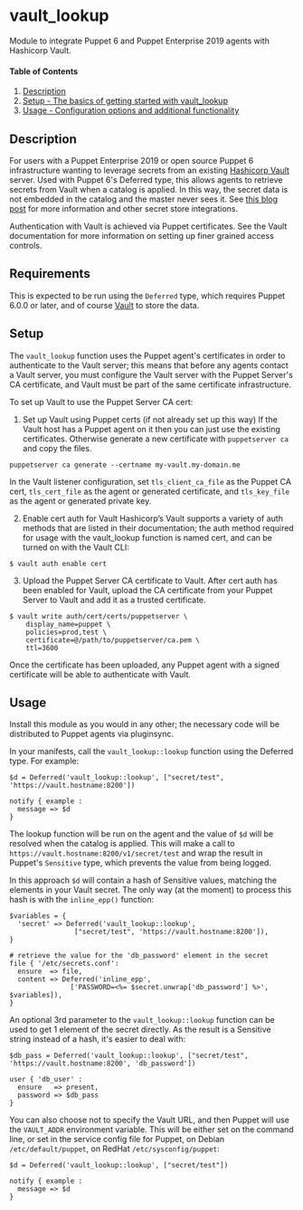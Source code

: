 
# vault_lookup

Module to integrate Puppet 6 and Puppet Enterprise 2019 agents with Hashicorp
Vault.

#### Table of Contents

1. [Description](#description)
2. [Setup - The basics of getting started with vault_lookup](#setup)
3. [Usage - Configuration options and additional functionality](#usage)

## Description

For users with a Puppet Enterprise 2019 or open source Puppet 6 infrastructure
wanting to leverage secrets from an existing [Hashicorp
Vault](https://www.vaultproject.io/) server. Used with Puppet 6's Deferred type,
this allows agents to retrieve secrets from Vault when a catalog is applied. In
this way, the secret data is not embedded in the catalog and the master never
sees it. See [this blog
post](https://puppet.com/blog/secret-agents-man-secrets-store-integrations-puppet-6)
for more information and other secret store integrations.

Authentication with Vault is achieved via Puppet certificates. See the
Vault documentation for more information on setting up finer grained access
controls.

## Requirements

This is expected to be run using the `Deferred` type, which requires Puppet
6.0.0 or later, and of course [Vault](https://www.vaultproject.io/) to store the
data.

## Setup

The `vault_lookup` function uses the Puppet agent's certificates in order to
authenticate to the Vault server; this means that before any agents contact a
Vault server, you must configure the Vault server with the Puppet Server's CA
certificate, and Vault must be part of the same certificate infrastructure.

To set up Vault to use the Puppet Server CA cert:

1. Set up Vault using Puppet certs (if not already set up this way)
  If the Vault host has a Puppet agent on it then you can just use the existing
  certificates. Otherwise generate a new certificate with `puppetserver ca` and
  copy the files.

```
puppetserver ca generate --certname my-vault.my-domain.me
```

  In the Vault listener configuration, set `tls_client_ca_file` as the Puppet CA
  cert, `tls_cert_file` as the agent or generated certificate, and
  `tls_key_file` as the agent or generated private key.

2. Enable cert auth for Vault
  Hashicorp’s Vault supports a variety of auth methods that are listed in their
  documentation; the auth method required for usage with the vault_lookup
  function is named cert, and can be turned on with the Vault CLI:

```
$ vault auth enable cert
```
3. Upload the Puppet Server CA certificate to Vault.
  After cert auth has been enabled for Vault, upload the CA certificate from
  your Puppet Server to Vault and add it as a trusted certificate.

```
$ vault write auth/cert/certs/puppetserver \
    display_name=puppet \
    policies=prod,test \
    certificate=@/path/to/puppetserver/ca.pem \
    ttl=3600
```

Once the certificate has been uploaded, any Puppet agent with a signed
certificate will be able to authenticate with Vault.

## Usage

Install this module as you would in any other; the necessary code will
be distributed to Puppet agents via pluginsync.

In your manifests, call the `vault_lookup::lookup` function using the Deferred
type. For example:

```puppet
$d = Deferred('vault_lookup::lookup', ["secret/test", 'https://vault.hostname:8200'])

notify { example :
  message => $d
}
```

The lookup function will be run on the agent and the value of `$d` will be
resolved when the catalog is applied. This will make a call to
`https://vault.hostname:8200/v1/secret/test` and wrap the result in Puppet's
`Sensitive` type, which prevents the value from being logged.

In this approach `$d` will contain a hash of Sensitive values, matching the elements in your Vault secret. The only way (at the moment) to process this hash is with the `inline_epp()` function:
```
$variables = {
  'secret' => Deferred('vault_lookup::lookup',
                ["secret/test", 'https://vault.hostname:8200']),
}

# retrieve the value for the 'db_password' element in the secret
file { '/etc/secrets.conf':
  ensure  => file,
  content => Deferred('inline_epp',
               ['PASSWORD=<%= $secret.unwrap['db_password'] %>', $variables]),
}
```

An optional 3rd parameter to the `vault_lookup::lookup` function can be used to get 1 element of the secret directly. As the result is a Sensitive string instead of a hash, it's easier to deal with:

```puppet
$db_pass = Deferred('vault_lookup::lookup', ["secret/test", 'https://vault.hostname:8200', 'db_password'])

user { 'db_user' :
  ensure   => present,
  password => $db_pass
}
```

You can also choose not to specify the Vault URL, and then Puppet will use the
`VAULT_ADDR` environment variable. This will be either set on the command line, or
set in the service config file for Puppet, on Debian `/etc/default/puppet`, on RedHat
`/etc/sysconfig/puppet`:

```
$d = Deferred('vault_lookup::lookup', ["secret/test"])

notify { example :
  message => $d
}
```

